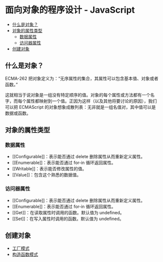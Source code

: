 # 面向对象的程序设计 - JavaScript

- [什么是对象？](#什么是对象)
- [对象的属性类型](#对象的属性类型)
  - [数据属性](#数据属性)
  - [访问器属性](#访问器属性)
- [创建对象](#创建对象)

## 什么是对象？

ECMA-262 把对象定义为：“无序属性的集合，其属性可以包含基本值、对象或者函数。”

这就相当于说对象是一组没有特定顺序的值。对象的每个属性或方法都有一个名字，而每个属性都映射到一个值。正因为这样（以及其他将要讨论的原因），我们可以把 ECMAScript 的对象想象成散列表：无非就是一组名值对，其中值可以是数据或函数。

## 对象的属性类型

### 数据属性

- [[Configurable]]：表示能否通过 delete 删除属性从而重新定义属性。
- [[Enumerable]]：表示能否通过 for-in 循环返回属性。
- [[Writable]]：表示能否修改属性的值。
- [[Value]]：包含这个熟悉的数据值。

### 访问器属性

- [[Configurable]]：表示能否通过 delete 删除属性从而重新定义属性。
- [[Enumerable]]：表示能否通过 for-in 循环返回属性。
- [[Get]]：在读取属性时调用的函数。默认值为 undefined。
- [[Set]]：在写入属性时调用的函数。默认值为 undefined。

## 创建对象

- [工厂模式](./01-工厂模式.md)
- [构造函数模式](./02-构造函数模式.md)
